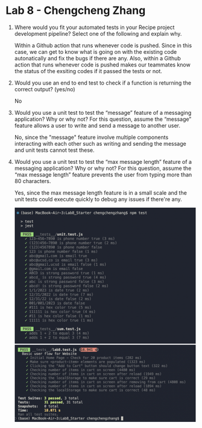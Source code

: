 # Lab 8 - Chengcheng Zhang
1) Where would you fit your automated tests in your Recipe project development pipeline? Select one of the following and explain why.

   Within a Github action that runs whenever code is pushed. Since in this case, we can get to know what is going on with the existing code autonatically and fix the bugs if there are any. Also, within a Github action that runs whenever code is pushed makes our teammates know the status of the exsiting codes if it passed the tests or not.
2) Would you use an end to end test to check if a function is returning the correct output? (yes/no)

   No
3) Would you use a unit test to test the “message” feature of a messaging application? Why or why not? For this question, assume the “message” feature allows a user to write and send a message to another user.

   No, since the "message" feature involve multiple components interacting with each other such as writing and sending the message and unit tests cannot test these.
4) Would you use a unit test to test the “max message length” feature of a messaging application? Why or why not? For this question, assume the “max message length” feature prevents the user from typing more than 80 characters.

   Yes, since the max message length feature is in a small scale and the unit tests could execute quickly to debug any issues if there're any.

   ![alt text](./assets/images/test1&2.png)
   ![alt text](./assets/images/test3.png)
